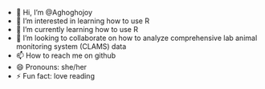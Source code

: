 - 👋 Hi, I’m @Aghoghojoy
- 👀 I’m interested in learning how to use R
- 🌱 I’m currently learning how to use R
- 💞️ I’m looking to collaborate on how to analyze comprehensive lab animal monitoring system (CLAMS) data
- 📫 How to reach me on github 
- 😄 Pronouns: she/her
- ⚡ Fun fact: love reading 

<!---
Aghoghojoy/Aghoghojoy is a ✨ special ✨ repository because its `README.md` (this file) appears on your GitHub profile.
You can click the Preview link to take a look at your changes.
--->
